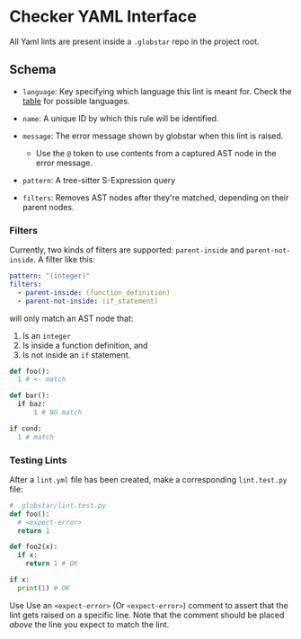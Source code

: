# Checker YAML Interface

All Yaml lints are present inside a `.globstar` repo in the project root.

## Schema

- `language`: Key specifying which language this lint is meant for. Check the [table](TODO) for possible languages.

- `name`: A unique ID by which this rule will be identified.
- `message`: The error message shown by globstar when this lint is raised.
    - Use the `@` token to use contents from a captured AST node in the error message.
- `pattern`: A tree-sitter S-Expression query
- `filters`: Removes AST nodes after they're matched, depending on their parent nodes.

### Filters

Currently, two kinds of filters are supported: `parent-inside` and `parent-not-inside`.
A filter like this:

```yml
pattern: "(integer)"
filters:
  - parent-inside: (function_definition)
  - parent-not-inside: (if_statement)
```

will only match an AST node that:
1. Is an `integer`
2. Is inside a function definition, and
3. Is not inside an `if` statement.

```py
def foo():
  1 # <- match

def bar():
  if baz:
      1 # NO match

if cond:
  1 # match
```

### Testing Lints

After a `lint.yml` file has been created, make a corresponding `lint.test.py` file:

```py
# .globstar/lint.test.py
def foo():
  # <expect-error>
  return 1

def foo2(x):
  if x:
    return 1 # OK

if x:
  print(1) # OK
```

Use Use an `<expect-error>` (Or `<expect-error>`) comment to assert that the lint gets raised
on a specific line. Note that the comment should be placed *above* the line you expect to match the lint.